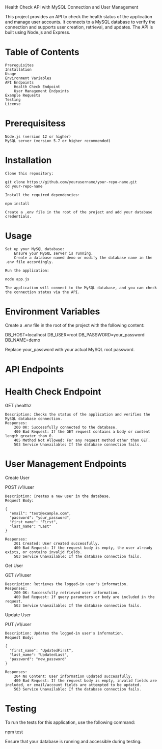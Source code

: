 Health Check API with MySQL Connection and User Management

This project provides an API to check the health status of the application and manage user accounts. It connects to a MySQL database to verify the connection and supports user creation, retrieval, and updates. The API is built using Node.js and Express.

# Table of Contents

    Prerequisites
    Installation
    Usage
    Environment Variables
    API Endpoints
        Health Check Endpoint
        User Management Endpoints
    Example Requests
    Testing
    License

# Prerequisitess

    Node.js (version 12 or higher)
    MySQL server (version 5.7 or higher recommended)

# Installation

    Clone this repository:

    git clone https://github.com/yourusername/your-repo-name.git
    cd your-repo-name

    Install the required dependencies:

    npm install

    Create a .env file in the root of the project and add your database credentials.

# Usage

    Set up your MySQL database:
        Ensure your MySQL server is running.
        Create a database named demo or modify the database name in the .env file accordingly.

    Run the application:

    node app.js

    The application will connect to the MySQL database, and you can check the connection status via the API.

# Environment Variables

Create a .env file in the root of the project with the following content:

DB_HOST=localhost
DB_USER=root
DB_PASSWORD=your_password
DB_NAME=demo

Replace your_password with your actual MySQL root password.

# API Endpoints

# Health Check Endpoint

GET /healthz

    Description: Checks the status of the application and verifies the MySQL database connection.
    Responses:
        200 OK: Successfully connected to the database.
        400 Bad Request: If the GET request contains a body or content length greater than 0.
        405 Method Not Allowed: For any request method other than GET.
        503 Service Unavailable: If the database connection fails.

# User Management Endpoints
Create User

POST /v1/user

    Description: Creates a new user in the database.
    Request Body:

    {
      "email": "test@example.com",
      "password": "your_password",
      "first_name": "First",
      "last_name": "Last"
    }

    Responses:
        201 Created: User created successfully.
        400 Bad Request: If the request body is empty, the user already exists, or contains invalid fields.
        503 Service Unavailable: If the database connection fails.

Get User

GET /v1/user

    Description: Retrieves the logged-in user's information.
    Responses:
        200 OK: Successfully retrieved user information.
        400 Bad Request: If query parameters or body are included in the request.
        503 Service Unavailable: If the database connection fails.

Update User

PUT /v1/user

    Description: Updates the logged-in user's information.
    Request Body:

    {
      "first_name": "UpdatedFirst",
      "last_name": "UpdatedLast",
      "password": "new_password"
    }

    Responses:
        204 No Content: User information updated successfully.
        400 Bad Request: If the request body is empty, invalid fields are included, or email/account fields are attempted to be updated.
        503 Service Unavailable: If the database connection fails.

# Testing

To run the tests for this application, use the following command:

npm test

Ensure that your database is running and accessible during testing.